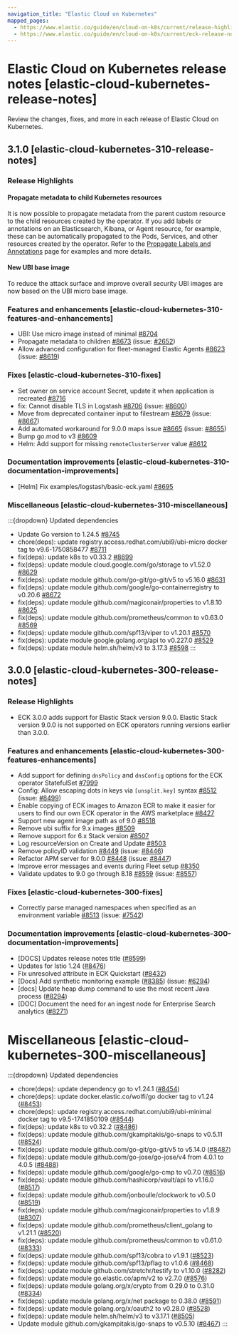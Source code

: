 ```yaml
---
navigation_title: "Elastic Cloud on Kubernetes"
mapped_pages:
  - https://www.elastic.co/guide/en/cloud-on-k8s/current/release-highlights.html
  - https://www.elastic.co/guide/en/cloud-on-k8s/current/eck-release-notes.html
---
```


# Elastic Cloud on Kubernetes release notes [elastic-cloud-kubernetes-release-notes]
Review the changes, fixes, and more in each release of Elastic Cloud on Kubernetes.

## 3.1.0 [elastic-cloud-kubernetes-310-release-notes]

### Release Highlights

#### Propagate metadata to child Kubernetes resources

It is now possible to propagate metadata from the parent custom resource to the child resources created by the operator. If you add labels or annotations on an Elasticsearch, Kibana, or Agent resource, for example, these can be automatically propagated to the Pods, Services, and other resources created by the operator. Refer to the [Propagate Labels and Annotations](https://www.elastic.co/docs/deploy-manage/deploy/cloud-on-k8s/propagate-labels-annotations.md) page for examples and more details.

#### New UBI base image

To reduce the attack surface and improve overall security UBI images are now based on the UBI micro base image.

### Features and enhancements [elastic-cloud-kubernetes-310-features-and-enhancements]

- UBI: Use micro image instead of minimal [#8704](https://github.com/elastic/cloud-on-k8s/pull/8704)
- Propagate metadata to children [#8673](https://github.com/elastic/cloud-on-k8s/pull/8673) (issue: [#2652](https://github.com/elastic/cloud-on-k8s/issues/2652))
- Allow advanced configuration for fleet-managed Elastic Agents [#8623](https://github.com/elastic/cloud-on-k8s/pull/8623) (issue: [#8619](https://github.com/elastic/cloud-on-k8s/issues/8619))

### Fixes [elastic-cloud-kubernetes-310-fixes]

- Set owner on service account Secret, update it when application is recreated [#8716](https://github.com/elastic/cloud-on-k8s/pull/8716)
- fix: Cannot disable TLS in Logstash [#8706](https://github.com/elastic/cloud-on-k8s/pull/8706) (issue: [#8600](https://github.com/elastic/cloud-on-k8s/issues/8600))
- Move from deprecated container input to filestream [#8679](https://github.com/elastic/cloud-on-k8s/pull/8679) (issue: [#8667](https://github.com/elastic/cloud-on-k8s/issues/8667))
- Add automated workaround for 9.0.0 maps issue [#8665](https://github.com/elastic/cloud-on-k8s/pull/8665) (issue: [#8655](https://github.com/elastic/cloud-on-k8s/issues/8655))
- Bump go.mod to v3 [#8609](https://github.com/elastic/cloud-on-k8s/pull/8609)
- Helm: Add support for missing `remoteClusterServer` value [#8612](https://github.com/elastic/cloud-on-k8s/pull/8612)

### Documentation improvements [elastic-cloud-kubernetes-310-documentation-improvements]

- [Helm] Fix examples/logstash/basic-eck.yaml [#8695](https://github.com/elastic/cloud-on-k8s/pull/8695)

### Miscellaneous [elastic-cloud-kubernetes-310-miscellaneous]

:::{dropdown} Updated dependencies
- Update Go version to 1.24.5 [#8745](https://github.com/elastic/cloud-on-k8s/pull/8745)
- chore(deps): update registry.access.redhat.com/ubi9/ubi-micro docker tag to v9.6-1750858477 [#8711](https://github.com/elastic/cloud-on-k8s/pull/8711)
- fix(deps): update k8s to v0.33.2 [#8699](https://github.com/elastic/cloud-on-k8s/pull/8699)
- fix(deps): update module cloud.google.com/go/storage to v1.52.0 [#8629](https://github.com/elastic/cloud-on-k8s/pull/8629)
- fix(deps): update module github.com/go-git/go-git/v5 to v5.16.0 [#8631](https://github.com/elastic/cloud-on-k8s/pull/8631)
- fix(deps): update module github.com/google/go-containerregistry to v0.20.6 [#8672](https://github.com/elastic/cloud-on-k8s/pull/8672)
- fix(deps): update module github.com/magiconair/properties to v1.8.10 [#8625](https://github.com/elastic/cloud-on-k8s/pull/8625)
- fix(deps): update module github.com/prometheus/common to v0.63.0 [#8569](https://github.com/elastic/cloud-on-k8s/pull/8569)
- fix(deps): update module github.com/spf13/viper to v1.20.1 [#8570](https://github.com/elastic/cloud-on-k8s/pull/8570)
- fix(deps): update module google.golang.org/api to v0.227.0 [#8529](https://github.com/elastic/cloud-on-k8s/pull/8529)
- fix(deps): update module helm.sh/helm/v3 to 3.17.3 [#8598](https://github.com/elastic/cloud-on-k8s/pull/8598)
:::

## 3.0.0 [elastic-cloud-kubernetes-300-release-notes]

### Release Highlights
- ECK 3.0.0 adds support for Elastic Stack version 9.0.0. Elastic Stack version 9.0.0 is not supported on ECK operators running versions earlier than 3.0.0.

### Features and enhancements [elastic-cloud-kubernetes-300-features-enhancements]
- Add support for defining `dnsPolicy` and `dnsConfig` options for the ECK operator StatefulSet [#7999](https://github.com/elastic/cloud-on-k8s/pull/7999)
- Config: Allow escaping dots in keys via `[unsplit.key]` syntax [#8512](https://github.com/elastic/cloud-on-k8s/pull/8512) (issue: [#8499](https://github.com/elastic/cloud-on-k8s/issues/8499))
- Enable copying of ECK images to Amazon ECR to make it easier for users to find our own ECK operator in the AWS marketplace [#8427](https://github.com/elastic/cloud-on-k8s/pull/8427)
- Support new agent image path as of 9.0 [#8518](https://github.com/elastic/cloud-on-k8s/pull/8518)
- Remove ubi suffix for 9.x images [#8509](https://github.com/elastic/cloud-on-k8s/pull/8509)
- Remove support for 6.x Stack version [#8507](https://github.com/elastic/cloud-on-k8s/pull/8507)
- Log resourceVersion on Create and Update [#8503](https://github.com/elastic/cloud-on-k8s/pull/8503)
- Remove policyID validation [#8449](https://github.com/elastic/cloud-on-k8s/pull/8449) (issue: [#8446](https://github.com/elastic/cloud-on-k8s/issues/8446))
- Refactor APM server for 9.0.0 [#8448](https://github.com/elastic/cloud-on-k8s/pull/8448) (issue: [#8447](https://github.com/elastic/cloud-on-k8s/issues/8447))
- Improve error messages and events during Fleet setup [#8350](https://github.com/elastic/cloud-on-k8s/pull/8350)
- Validate updates to 9.0 go through 8.18 [#8559](https://github.com/elastic/cloud-on-k8s/pull/8559) (issue: [#8557](https://github.com/elastic/cloud-on-k8s/issues/8557))

### Fixes [elastic-cloud-kubernetes-300-fixes]
- Correctly parse managed namespaces when specified as an environment variable [#8513](https://github.com/elastic/cloud-on-k8s/pull/8513) (issue: [#7542](https://github.com/elastic/cloud-on-k8s/issues/7542))

### Documentation improvements [elastic-cloud-kubernetes-300-documentation-improvements]
- [DOCS] Updates release notes title ([#8599](https://github.com/elastic/cloud-on-k8s/pull/8599))
- Updates for Istio 1.24 ([#8476](https://github.com/elastic/cloud-on-k8s/pull/8476))
- Fix unresolved attribute in ECK Quickstart ([#8432](https://github.com/elastic/cloud-on-k8s/pull/8432))
- [Docs] Add synthetic monitoring example ([#8385](https://github.com/elastic/cloud-on-k8s/pull/8385)) (issue: [#6294](https://github.com/elastic/cloud-on-k8s/issues/6294))
- [docs] Update heap dump command to use the most recent Java process ([#8294](https://github.com/elastic/cloud-on-k8s/pull/8294))
- [DOC] Document the need for an ingest node for Enterprise Search analytics ([#8271](https://github.com/elastic/cloud-on-k8s/pull/8271))

# Miscellaneous [elastic-cloud-kubernetes-300-miscellaneous]

:::{dropdown} Updated dependencies
- chore(deps): update dependency go to v1.24.1 ([#8454](https://github.com/elastic/cloud-on-k8s/pull/8454))
- chore(deps): update docker.elastic.co/wolfi/go docker tag to v1.24 ([#8453](https://github.com/elastic/cloud-on-k8s/pull/8453))
- chore(deps): update registry.access.redhat.com/ubi9/ubi-minimal docker tag to v9.5-1741850109 ([#8544](https://github.com/elastic/cloud-on-k8s/pull/8544))
- fix(deps): update k8s to v0.32.2 ([#8486](https://github.com/elastic/cloud-on-k8s/pull/8486))
- fix(deps): update module github.com/gkampitakis/go-snaps to v0.5.11 ([#8524](https://github.com/elastic/cloud-on-k8s/pull/8524))
- fix(deps): update module github.com/go-git/go-git/v5 to v5.14.0 ([#8487](https://github.com/elastic/cloud-on-k8s/pull/8487))
- fix(deps): update module github.com/go-jose/go-jose/v4 from 4.0.1 to 4.0.5 ([#8488](https://github.com/elastic/cloud-on-k8s/pull/8488))
- fix(deps): update module github.com/google/go-cmp to v0.7.0 ([#8516](https://github.com/elastic/cloud-on-k8s/pull/8516))
- fix(deps): update module github.com/hashicorp/vault/api to v1.16.0 ([#8517](https://github.com/elastic/cloud-on-k8s/pull/8517))
- fix(deps): update module github.com/jonboulle/clockwork to v0.5.0 ([#8519](https://github.com/elastic/cloud-on-k8s/pull/8519))
- fix(deps): update module github.com/magiconair/properties to v1.8.9 ([#8307](https://github.com/elastic/cloud-on-k8s/pull/8307))
- fix(deps): update module github.com/prometheus/client_golang to v1.21.1 ([#8520](https://github.com/elastic/cloud-on-k8s/pull/8520))
- fix(deps): update module github.com/prometheus/common to v0.61.0 ([#8333](https://github.com/elastic/cloud-on-k8s/pull/8333))
- fix(deps): update module github.com/spf13/cobra to v1.9.1 ([#8523](https://github.com/elastic/cloud-on-k8s/pull/8523))
- fix(deps): update module github.com/spf13/pflag to v1.0.6 ([#8468](https://github.com/elastic/cloud-on-k8s/pull/8468))
- fix(deps): update module github.com/stretchr/testify to v1.10.0 ([#8282](https://github.com/elastic/cloud-on-k8s/pull/8282))
- fix(deps): update module go.elastic.co/apm/v2 to v2.7.0 ([#8576](https://github.com/elastic/cloud-on-k8s/pull/8576))
- fix(deps): update module golang.org/x/crypto from 0.29.0 to 0.31.0 ([#8334](https://github.com/elastic/cloud-on-k8s/pull/8334))
- fix(deps): update module golang.org/x/net package to 0.38.0 ([#8591](https://github.com/elastic/cloud-on-k8s/pull/8591))
- fix(deps): update module golang.org/x/oauth2 to v0.28.0 ([#8528](https://github.com/elastic/cloud-on-k8s/pull/8528))
- fix(deps): update module helm.sh/helm/v3 to v3.17.1 ([#8505](https://github.com/elastic/cloud-on-k8s/pull/8505))
- Update module github.com/gkampitakis/go-snaps to v0.5.10 ([#8467](https://github.com/elastic/cloud-on-k8s/pull/8467))
:::